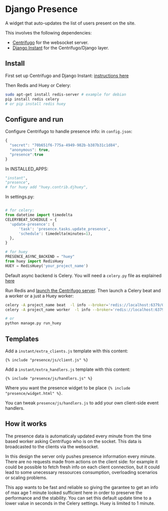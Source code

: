 # Django Presence

A widget that auto-updates the list of users present on the site.

This involves the following dependencies: 

- [Centrifugo](https://github.com/centrifugal/centrifugo/) for the websocket server.
- [Django Instant](https://github.com/synw/django-instant) for the Centrifugo/Django layer.

## Install

First set up Centrifugo and Django Instant:
 [instructions here](http://django-instant.readthedocs.io/en/latest/src/install.html)
 
Then Redis and Huey or Celery:

  ```bash
sudo apt-get install redis-server # example for debian
pip install redis celery
# or pip install redis huey
  ```

## Configure and run

Configure Centrifugo to handle presence info: in ``config.json``:

  ```javascript
{
	"secret": "70b651f6-775a-4949-982b-b387b31c1d84",
	"anonymous": true,
	"presence":true
}
  ```

In INSTALLED_APPS:

   ```python
"instant",
"presence",
# for huey add "huey.contrib.djhuey",
  ```

In settings.py:
  ```python

# for celery:
from datetime import timedelta
CELERYBEAT_SCHEDULE = {
    'update-presence': {
        'task': 'presence.tasks.update_presence',
        'schedule': timedelta(minutes=1),
    },
}

# for huey
PRESENCE_ASYNC_BACKEND = "huey"
from huey import RedisHuey
HUEY = RedisHuey('your_project_name')
  ```
  
Default async backend is Celery. You will need a ``celery.py`` file as explained 
[here](http://docs.celeryproject.org/en/latest/django/first-steps-with-django.html)

Run Redis and [launch the Centrifugo server](http://django-instant.readthedocs.io/en/latest/src/usage.html). 
Then launch a Celery beat and a worker or a just a Huey worker:

  ```bash
celery -A project_name beat  -l info --broker='redis://localhost:6379/0'
celery -A project_name worker  -l info --broker='redis://localhost:6379/0'

# or
python manage.py run_huey
  ``` 

## Templates

Add a ``instant/extra_clients.js`` template with this content:

   ```django
{% include "presence/js/client.js" %}
  ```
  
Add a ``instant/extra_handlers.js`` template with this content:

   ```django
{% include "presence/js/handlers.js" %}
  ```
  
Where you want the presence widget to be place `{% include "presence/widget.html" %}`.

You can tweak ``presence/js/handlers.js`` to add your own client-side event handlers.

## How it works

The presence data is automaticaly updated every minute from the time based worker asking Centrifugo who is on the socket. 
This data is broadcasted to the clients via the websocket.

In this design the server only pushes presence information every minute. There are no requests made from actions on the
client side: for example it could be possible to fetch fresh info on each client connection, but it could lead to some
unecessary ressources consumption, overloading scenarios or scaling problems. 

This app wants to be fast and reliable so giving the garantee to get an info of max age 1 minute looked 
sufficient here in order to preserve the performance and the stability. You can set this default update time
to a lower value in seconds in the Celery settings. Huey is limited to 1 minute.


